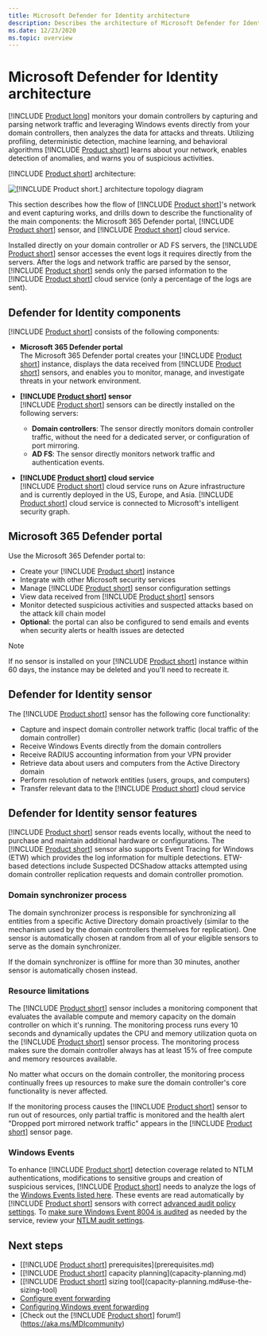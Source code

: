 ```yaml
---
title: Microsoft Defender for Identity architecture
description: Describes the architecture of Microsoft Defender for Identity
ms.date: 12/23/2020
ms.topic: overview
---
```


# Microsoft Defender for Identity architecture

[!INCLUDE [Product long](includes/product-long.md)] monitors your domain controllers by capturing and parsing network traffic and leveraging Windows events directly from your domain controllers, then analyzes the data for attacks and threats. Utilizing profiling, deterministic detection, machine learning, and behavioral algorithms [!INCLUDE [Product short](includes/product-short.md)] learns about your network, enables detection of anomalies, and warns you of suspicious activities.

[!INCLUDE [Product short](includes/product-short.md)] architecture:

![[!INCLUDE [Product short.](includes/product-short.md)] architecture topology diagram](media/architecture-topology.png)

This section describes how the flow of [!INCLUDE [Product short](includes/product-short.md)]'s network and event capturing works, and drills down to describe the functionality of the main components: the Microsoft 365 Defender portal, [!INCLUDE [Product short](includes/product-short.md)] sensor, and [!INCLUDE [Product short](includes/product-short.md)] cloud service.

Installed directly on your domain controller or AD FS servers, the [!INCLUDE [Product short](includes/product-short.md)] sensor accesses the event logs it requires directly from the servers. After the logs and network traffic are parsed by the sensor, [!INCLUDE [Product short](includes/product-short.md)] sends only the parsed information to the [!INCLUDE [Product short](includes/product-short.md)] cloud service (only a percentage of the logs are sent).

## Defender for Identity components

[!INCLUDE [Product short](includes/product-short.md)] consists of the following components:

- **Microsoft 365 Defender portal**  
The Microsoft 365 Defender portal creates your [!INCLUDE [Product short](includes/product-short.md)] instance, displays the data received from [!INCLUDE [Product short](includes/product-short.md)] sensors, and enables you to monitor, manage, and investigate threats in your network environment.

- **[!INCLUDE [Product short](includes/product-short.md)] sensor**  
[!INCLUDE [Product short](includes/product-short.md)] sensors can be directly installed on the following servers:
  - **Domain controllers**: The sensor directly monitors domain controller traffic, without the need for a dedicated server, or configuration of port mirroring.
  - **AD FS**: The sensor directly monitors network traffic and authentication events.
- **[!INCLUDE [Product short](includes/product-short.md)] cloud service**  
[!INCLUDE [Product short](includes/product-short.md)] cloud service runs on Azure infrastructure and is currently deployed in the US, Europe, and Asia. [!INCLUDE [Product short](includes/product-short.md)] cloud service is connected to Microsoft's intelligent security graph.

## Microsoft 365 Defender portal

Use the Microsoft 365 Defender portal to:

- Create your [!INCLUDE [Product short](includes/product-short.md)] instance
- Integrate with other Microsoft security services
- Manage [!INCLUDE [Product short](includes/product-short.md)] sensor configuration settings
- View data received from [!INCLUDE [Product short](includes/product-short.md)] sensors
- Monitor detected suspicious activities and suspected attacks based on the attack kill chain model
- **Optional**: the portal can also be configured to send emails and events when security alerts or health issues are detected

> [!NOTE]
> If no sensor is installed on your [!INCLUDE [Product short](includes/product-short.md)] instance within 60 days, the instance may be deleted and you'll need to recreate it.

## Defender for Identity sensor

The [!INCLUDE [Product short](includes/product-short.md)] sensor has the following core functionality:

- Capture and inspect domain controller network traffic (local traffic of the domain controller)
- Receive Windows Events directly from the domain controllers
- Receive RADIUS accounting information from your VPN provider
- Retrieve data about users and computers from the Active Directory domain
- Perform resolution of network entities (users, groups, and computers)
- Transfer relevant data to the [!INCLUDE [Product short](includes/product-short.md)] cloud service

## Defender for Identity sensor features

[!INCLUDE [Product short](includes/product-short.md)] sensor reads events locally, without the need to purchase and maintain additional hardware or configurations. The [!INCLUDE [Product short](includes/product-short.md)] sensor also supports Event Tracing for Windows (ETW) which provides the log information for multiple detections. ETW-based detections include Suspected DCShadow attacks attempted using domain controller replication requests and domain controller promotion.

### Domain synchronizer process

The domain synchronizer process is responsible for synchronizing all entities from a specific Active Directory domain proactively (similar to the mechanism used by the domain controllers themselves for replication). One sensor is automatically chosen at random from all of your eligible sensors to serve as the domain synchronizer.

If the domain synchronizer is offline for more than 30 minutes, another sensor is automatically chosen instead.

### Resource limitations

The [!INCLUDE [Product short](includes/product-short.md)] sensor includes a monitoring component that evaluates the available compute and memory capacity on the domain controller on which it's running. The monitoring process runs every 10 seconds and dynamically updates the CPU and memory utilization quota on the [!INCLUDE [Product short](includes/product-short.md)] sensor process. The monitoring process makes sure the domain controller always has at least 15% of free compute and memory resources available.

No matter what occurs on the domain controller, the monitoring process continually frees up resources to make sure the domain controller's core functionality is never affected.

If the monitoring process causes the [!INCLUDE [Product short](includes/product-short.md)] sensor to run out of resources, only partial traffic is monitored and the health alert "Dropped port mirrored network traffic" appears in the [!INCLUDE [Product short](includes/product-short.md)] sensor page.

### Windows Events

To enhance [!INCLUDE [Product short](includes/product-short.md)] detection coverage related to NTLM authentications, modifications to sensitive groups and creation of suspicious services, [!INCLUDE [Product short](includes/product-short.md)] needs to analyze the logs of the [Windows Events listed here](configure-windows-event-collection.md#relevant-windows-events). These events are read automatically by [!INCLUDE [Product short](includes/product-short.md)] sensors with correct [advanced audit policy settings](configure-windows-event-collection.md). To [make sure Windows Event 8004 is audited](configure-windows-event-collection.md#event-id-8004) as needed by the service, review your [NTLM audit settings](/archive/blogs/askds/ntlm-blocking-and-you-application-analysis-and-auditing-methodologies-in-windows-7).

## Next steps

- [[!INCLUDE [Product short](includes/product-short.md)] prerequisites](prerequisites.md)
- [[!INCLUDE [Product short](includes/product-short.md)] capacity planning](capacity-planning.md)
- [[!INCLUDE [Product short](includes/product-short.md)] sizing tool](capacity-planning.md#use-the-sizing-tool)
- [Configure event forwarding](configure-event-forwarding.md)
- [Configuring Windows event forwarding](configure-event-forwarding.md)
- [Check out the [!INCLUDE [Product short](includes/product-short.md)] forum!](<https://aka.ms/MDIcommunity>)
